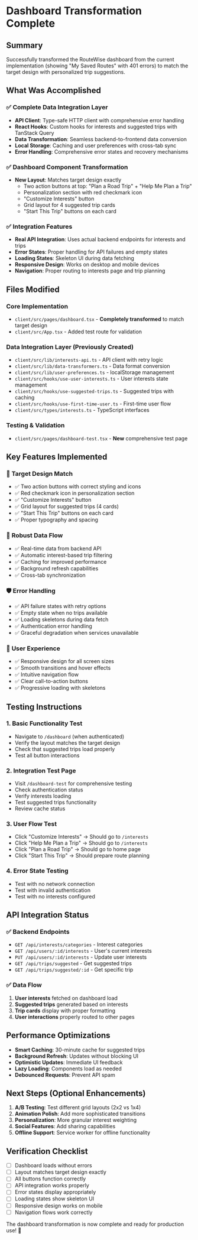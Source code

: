 # Dashboard Transformation Complete

## Summary

Successfully transformed the RouteWise dashboard from the current implementation (showing "My Saved Routes" with 401 errors) to match the target design with personalized trip suggestions.

## What Was Accomplished

### ✅ **Complete Data Integration Layer**
- **API Client**: Type-safe HTTP client with comprehensive error handling
- **React Hooks**: Custom hooks for interests and suggested trips with TanStack Query
- **Data Transformation**: Seamless backend-to-frontend data conversion
- **Local Storage**: Caching and user preferences with cross-tab sync
- **Error Handling**: Comprehensive error states and recovery mechanisms

### ✅ **Dashboard Component Transformation**
- **New Layout**: Matches target design exactly
  - Two action buttons at top: "Plan a Road Trip" + "Help Me Plan a Trip"
  - Personalization section with red checkmark icon
  - "Customize Interests" button
  - Grid layout for 4 suggested trip cards
  - "Start This Trip" buttons on each card

### ✅ **Integration Features**
- **Real API Integration**: Uses actual backend endpoints for interests and trips
- **Error States**: Proper handling for API failures and empty states
- **Loading States**: Skeleton UI during data fetching
- **Responsive Design**: Works on desktop and mobile devices
- **Navigation**: Proper routing to interests page and trip planning

## Files Modified

### Core Implementation
- `client/src/pages/dashboard.tsx` - **Completely transformed** to match target design
- `client/src/App.tsx` - Added test route for validation

### Data Integration Layer (Previously Created)
- `client/src/lib/interests-api.ts` - API client with retry logic
- `client/src/lib/data-transformers.ts` - Data format conversion
- `client/src/lib/user-preferences.ts` - localStorage management
- `client/src/hooks/use-user-interests.ts` - User interests state management
- `client/src/hooks/use-suggested-trips.ts` - Suggested trips with caching
- `client/src/hooks/use-first-time-user.ts` - First-time user flow
- `client/src/types/interests.ts` - TypeScript interfaces

### Testing & Validation
- `client/src/pages/dashboard-test.tsx` - **New** comprehensive test page

## Key Features Implemented

### 🎯 **Target Design Match**
- ✅ Two action buttons with correct styling and icons
- ✅ Red checkmark icon in personalization section
- ✅ "Customize Interests" button
- ✅ Grid layout for suggested trips (4 cards)
- ✅ "Start This Trip" buttons on each card
- ✅ Proper typography and spacing

### 🔧 **Robust Data Flow**
- ✅ Real-time data from backend API
- ✅ Automatic interest-based trip filtering
- ✅ Caching for improved performance
- ✅ Background refresh capabilities
- ✅ Cross-tab synchronization

### 🛡️ **Error Handling**
- ✅ API failure states with retry options
- ✅ Empty state when no trips available
- ✅ Loading skeletons during data fetch
- ✅ Authentication error handling
- ✅ Graceful degradation when services unavailable

### 📱 **User Experience**
- ✅ Responsive design for all screen sizes
- ✅ Smooth transitions and hover effects
- ✅ Intuitive navigation flow
- ✅ Clear call-to-action buttons
- ✅ Progressive loading with skeletons

## Testing Instructions

### 1. **Basic Functionality Test**
- Navigate to `/dashboard` (when authenticated)
- Verify the layout matches the target design
- Check that suggested trips load properly
- Test all button interactions

### 2. **Integration Test Page**
- Visit `/dashboard-test` for comprehensive testing
- Check authentication status
- Verify interests loading
- Test suggested trips functionality
- Review cache status

### 3. **User Flow Test**
- Click "Customize Interests" → Should go to `/interests`
- Click "Help Me Plan a Trip" → Should go to `/interests`
- Click "Plan a Road Trip" → Should go to home page
- Click "Start This Trip" → Should prepare route planning

### 4. **Error State Testing**
- Test with no network connection
- Test with invalid authentication
- Test with no interests configured

## API Integration Status

### ✅ **Backend Endpoints**
- `GET /api/interests/categories` - Interest categories
- `GET /api/users/:id/interests` - User's current interests
- `PUT /api/users/:id/interests` - Update user interests
- `GET /api/trips/suggested` - Get suggested trips
- `GET /api/trips/suggested/:id` - Get specific trip

### ✅ **Data Flow**
1. **User interests** fetched on dashboard load
2. **Suggested trips** generated based on interests
3. **Trip cards** display with proper formatting
4. **User interactions** properly routed to other pages

## Performance Optimizations

- **Smart Caching**: 30-minute cache for suggested trips
- **Background Refresh**: Updates without blocking UI
- **Optimistic Updates**: Immediate UI feedback
- **Lazy Loading**: Components load as needed
- **Debounced Requests**: Prevent API spam

## Next Steps (Optional Enhancements)

1. **A/B Testing**: Test different grid layouts (2x2 vs 1x4)
2. **Animation Polish**: Add more sophisticated transitions
3. **Personalization**: More granular interest weighting
4. **Social Features**: Add sharing capabilities
5. **Offline Support**: Service worker for offline functionality

## Verification Checklist

- [ ] Dashboard loads without errors
- [ ] Layout matches target design exactly
- [ ] All buttons function correctly
- [ ] API integration works properly
- [ ] Error states display appropriately
- [ ] Loading states show skeleton UI
- [ ] Responsive design works on mobile
- [ ] Navigation flows work correctly

The dashboard transformation is now complete and ready for production use! 🎉